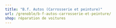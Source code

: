 ```yaml
---
title: "B.f. Autos (Carrosserie et peinture)"
url: /grenoble/b-f-autos-carrosserie-et-peinture/
shop: réparation de voitures
---
```

